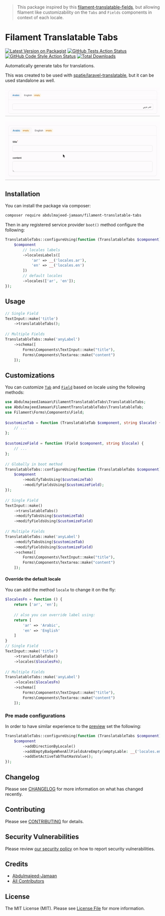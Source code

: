 > This package inspired by this [filament-translatable-fields](https://github.com/outer-web/filament-translatable-fields), but allowing filament like customizability on the `Tabs` and `Fields` components in context of each locale.

# Filament Translatable Tabs

[![Latest Version on Packagist](https://img.shields.io/packagist/v/abdulmajeed-jamaan/filament-translatable-tabs.svg?style=flat-square)](https://packagist.org/packages/abdulmajeed-jamaan/filament-translatable-tabs)
[![GitHub Tests Action Status](https://img.shields.io/github/actions/workflow/status/abdulmajeed-jamaan/filament-translatable-tabs/run-tests.yml?branch=main&label=tests&style=flat-square)](https://github.com/abdulmajeed-jamaan/filament-translatable-tabs/actions?query=workflow%3Arun-tests+branch%3Amain)
[![GitHub Code Style Action Status](https://img.shields.io/github/actions/workflow/status/abdulmajeed-jamaan/filament-translatable-tabs/fix-php-code-style-issues.yml?branch=main&label=code%20style&style=flat-square)](https://github.com/abdulmajeed-jamaan/filament-translatable-tabs/actions?query=workflow%3A"fix+php+code+style+issues"+branch%3Amain)
[![Total Downloads](https://img.shields.io/packagist/dt/abdulmajeed-jamaan/filament-translatable-tabs.svg?style=flat-square)](https://packagist.org/packages/abdulmajeed-jamaan/filament-translatable-tabs)

Automatically generate tabs for translations.

This was created to be used with [spatie/laravel-translatable](https://github.com/spatie/laravel-translatable), but it can be used standalone as well.

![Preview](./art/single-field-preview.gif)

![Preview](./art/multiple-fields-preview.gif)

## Installation

You can install the package via composer:

```bash
composer require abdulmajeed-jamaan/filament-translatable-tabs
```

Then in any registered service provider `boot()` method configure the following:

```php
TranslatableTabs::configureUsing(function (TranslatableTabs $component) {
    $component
        // locales labels
        ->localesLabels([
            'ar' => __('locales.ar'),
            'en' => __('locales.en')
        ])
        // default locales
        ->locales(['ar', 'en']);
});
```

## Usage

```php
// Single Field
TextInput::make('title')
    ->translatableTabs();

// Multiple Fields
TranslatableTabs::make('anyLabel')
    ->schema([
        Forms\Components\TextInput::make("title"),
        Forms\Components\Textarea::make("content")
    ]);
```

## Customizations

You can customize [`Tab`](https://filamentphp.com/docs/3.x/forms/layout/tabs) and [`Field`](https://filamentphp.com/docs/3.x/forms/fields/getting-started) based on locale using the following methods:

```php
use AbdulmajeedJamaan\FilamentTranslatableTabs\TranslatableTabs;
use AbdulmajeedJamaan\FilamentTranslatableTabs\TranslatableTab;
use Filament\Forms\Components\Field;

$customizeTab = function (TranslatableTab $component, string $locale) {
    // ...
};

$customizeField = function (Field $component, string $locale) {
    // ...
};

// Globally in boot method
TranslatableTabs::configureUsing(function (TranslatableTabs $component) {
    $component
        ->modifyTabsUsing($customizeTab)
        ->modifyFieldsUsing($customizeField);
});

// Single Field
TextInput::make()
    ->translatableTabs()
    ->modifyTabsUsing($customizeTab)
    ->modifyFieldsUsing($customizeField)

// Multiple Fields
TranslatableTabs::make('anyLabel')
    ->modifyTabsUsing($customizeTab)
    ->modifyFieldsUsing($customizeField)
    ->schema([
        Forms\Components\TextInput::make("title"),
        Forms\Components\Textarea::make("content")
    ]);
```

#### Override the default locale

You can add the method `locale` to change it on the fly:

```php
$localesFn = function () {
    return ['ar', 'en'];
    
    // also you can override label using:
    return [
        'ar' => 'Arabic',
        'en' => 'English'
    ]
}
// Single Field
TextInput::make('title')
    ->translatableTabs()
    ->locales($localesFn);

// Multiple Fields
TranslatableTabs::make('anyLabel')
    ->locales($localesFn)
    ->schema([
        Forms\Components\TextInput::make("title"),
        Forms\Components\Textarea::make("content")
    ]);
```


### Pre made configurations

In order to have similar experience to the [preview](#filament-translatable-tabs) set the following:

```php
TranslatableTabs::configureUsing(function (TranslatableTabs $component) {
    $component
        ->addDirectionByLocale()
        ->addEmptyBadgeWhenAllFieldsAreEmpty(emptyLable: __('locales.empty'))
        ->addSetActiveTabThatHasValue();
});
```


## Changelog

Please see [CHANGELOG](CHANGELOG.md) for more information on what has changed recently.

## Contributing

Please see [CONTRIBUTING](.github/CONTRIBUTING.md) for details.

## Security Vulnerabilities

Please review [our security policy](../../security/policy) on how to report security vulnerabilities.

## Credits

- [Abdulmajeed-Jamaan](https://github.com/Abdulmajeed-Jamaan)
- [All Contributors](../../contributors)

## License

The MIT License (MIT). Please see [License File](LICENSE.md) for more information.
